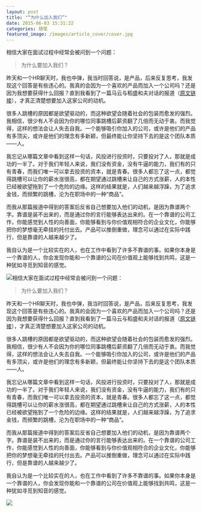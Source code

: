 ```yaml
---
layout: post
title: "“为什么加入我们”"
date: 2015-06-03 15:31:22
categories: 随笔
featured_image: /images/article_cover/cover.jpg
---
```


相信大家在面试过程中经常会被问到一个问题：
> 为什么要加入我们？

昨天和一个HR聊天时，我也中弹，我当时回答说，是产品，后来反复思考，我发现这个回答是有些违心的。我真的会因为一个喜欢的产品而加入一个公司吗？还是因为我想要获得什么回报？直到我看到了一篇马云与稻盛和夫对话的报道（[原文链接](http://finance.sina.com.cn/leadership/sxyrw/20081210/21525618744.shtml "原文链接")），才真正清楚想要加入这家公司的动机。

很多人跳槽的原因都是欲望驱动的，而这种欲望会随着社会的包装而愈发的强烈。我相信，很少有人不会因为你的哪位同事跳槽后薪资翻了几倍而无动于衷。而我觉得，这样的想法会让人失去自我。一个能够吸引你加入的公司，或许是他们的产品有多顶尖，或许是他们的理念有多新颖，但最终能让你坚持下去的是这个团队本质——人。

我忘记从哪篇文章中看到这样一句话，风投进行投资时，只要投对了人，那就是成功的一半了。对于我们年轻人来说，我们没有资金，没有牛逼的能力，我们有的只有青春，而我们唯一可以拿去投资的资本，就是青春。很多人都忘了这一点，都觉得跳槽可以让你的薪水涨很高，都在期望通过跳槽来让自己的方式涨薪，人的本性已经被欲望拖到了一个危险的边缘。这样的结果就是，人们越来越浮躁，为了追求金钱，而频繁的跳槽，沦为在职场中的一种“商品”。

而我从那篇报道中得到的答案后反省自己想要加入他们的动机，是因为靠谱两个字。靠谱是装不出来的，而是通过你的言行能够表达出来的。在一个靠谱的公司工作，你能感觉到人性的向善面，你能够看到与你价值观相符合的企业文化，你能够把你的梦想毫无牵挂的托付出去。产品可以推倒重做，理念可以通过在实际中践行，但是靠谱的人越来越少了。

我自认为是一个比较实在的人，也在工作中看到了许多不靠谱的事。如果你本身是一个靠谱的人，你会发现你能和一个靠谱的公司在价值观上能够找到共鸣，这是一种犹如寻觅到知音的感觉。

![](http://7xjas0.com1.z0.glb.clouddn.com/6630612567884975698.jpg)相信大家在面试过程中经常会被问到一个问题：
> 为什么要加入我们？

昨天和一个HR聊天时，我也中弹，我当时回答说，是产品，后来反复思考，我发现这个回答是有些违心的。我真的会因为一个喜欢的产品而加入一个公司吗？还是因为我想要获得什么回报？直到我看到了一篇马云与稻盛和夫对话的报道（[原文链接](http://finance.sina.com.cn/leadership/sxyrw/20081210/21525618744.shtml "原文链接")），才真正清楚想要加入这家公司的动机。

很多人跳槽的原因都是欲望驱动的，而这种欲望会随着社会的包装而愈发的强烈。我相信，很少有人不会因为你的哪位同事跳槽后薪资翻了几倍而无动于衷。而我觉得，这样的想法会让人失去自我。一个能够吸引你加入的公司，或许是他们的产品有多顶尖，或许是他们的理念有多新颖，但最终能让你坚持下去的是这个团队本质——人。

我忘记从哪篇文章中看到这样一句话，风投进行投资时，只要投对了人，那就是成功的一半了。对于我们年轻人来说，我们没有资金，没有牛逼的能力，我们有的只有青春，而我们唯一可以拿去投资的资本，就是青春。很多人都忘了这一点，都觉得跳槽可以让你的薪水涨很高，都在期望通过跳槽来让自己的方式涨薪，人的本性已经被欲望拖到了一个危险的边缘。这样的结果就是，人们越来越浮躁，为了追求金钱，而频繁的跳槽，沦为在职场中的一种“商品”。

而我从那篇报道中得到的答案后反省自己想要加入他们的动机，是因为靠谱两个字。靠谱是装不出来的，而是通过你的言行能够表达出来的。在一个靠谱的公司工作，你能感觉到人性的向善面，你能够看到与你价值观相符合的企业文化，你能够把你的梦想毫无牵挂的托付出去。产品可以推倒重做，理念可以通过在实际中践行，但是靠谱的人越来越少了。

我自认为是一个比较实在的人，也在工作中看到了许多不靠谱的事。如果你本身是一个靠谱的人，你会发现你能和一个靠谱的公司在价值观上能够找到共鸣，这是一种犹如寻觅到知音的感觉。

![](http://7xjas0.com1.z0.glb.clouddn.com/6630612567884975698.jpg)
